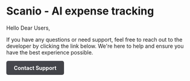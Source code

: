 # Scanio - AI expense tracking

Hello Dear Users,

If you have any questions or need support, feel free to reach out to the developer by clicking the link below. We're here to help and ensure you have the best experience possible.



<style>
  .support-link {
    display: inline-block;
    padding: 10px 20px;
    background: linear-gradient(to bottom right, rgba(26, 27, 35, 0.8), rgba(18, 19, 24, 0.8));
    color: white;
    font-weight: bold;
    border-radius: 5px;
    text-decoration: none;
  }
  .support-link:hover {
    background: linear-gradient(to bottom right, rgba(26, 27, 35, 1), rgba(18, 19, 24, 1));
  }
</style>

<a href="mailto:support@salihgun.dev" class="support-link">
   Contact Support
</a>
